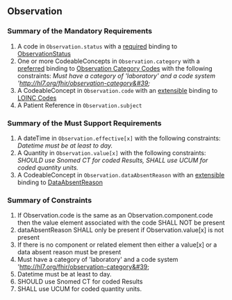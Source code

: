 ## Observation

### Summary of the Mandatory Requirements
1.  A  code  in `Observation.status`
with a [required](http://hl7.org/fhir/R4/terminologies.html#required)
 binding to [ObservationStatus](http://hl7.org/fhir/ValueSet/observation-status)
1. One or more  CodeableConcepts  in `Observation.category`
with a [preferred](http://hl7.org/fhir/R4/terminologies.html#preferred)
 binding to [Observation Category Codes](http://hl7.org/fhir/ValueSet/observation-category) with the following constraints: *Must have a category of &#39;laboratory&#39; and a code system &#39;http://hl7.org/fhir/observation-category&#39;*
1.  A  CodeableConcept  in `Observation.code`
with an [extensible](http://hl7.org/fhir/R4/terminologies.html#extensible)
 binding to [LOINC Codes](http://hl7.org/fhir/ValueSet/observation-codes)
1.  A Patient Reference  in `Observation.subject`

### Summary of the Must Support Requirements
1.  A  dateTime  in `Observation.effective[x]`
 with the following constraints: *Datetime must be at least to day.*
1.  A  Quantity  in `Observation.value[x]`
 with the following constraints: *SHOULD use Snomed CT for coded Results, SHALL use UCUM for coded quantity units.*
1.  A  CodeableConcept  in `Observation.dataAbsentReason`
with an [extensible](http://hl7.org/fhir/R4/terminologies.html#extensible)
 binding to [DataAbsentReason](http://hl7.org/fhir/ValueSet/data-absent-reason)

### Summary of Constraints
1. If Observation.code is the same as an Observation.component.code then the value element associated with the code SHALL NOT be present
1. dataAbsentReason SHALL only be present if Observation.value[x] is not present
1. If there is no component or related element then either a value[x] or a data absent reason must be present
1. Must have a category of &#39;laboratory&#39; and a code system &#39;http://hl7.org/fhir/observation-category&#39;
1. Datetime must be at least to day.
1. SHOULD use Snomed CT for coded Results
1. SHALL use UCUM for coded quantity units.